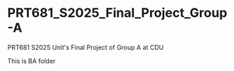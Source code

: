 # PRT681_S2025_Final_Project_Group-A
PRT681 S2025 Unit's Final Project of Group A at CDU

This is BA folder

